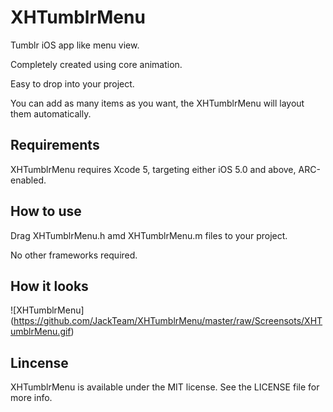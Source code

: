 XHTumblrMenu
============

Tumblr iOS app like menu view.

Completely created using core animation.

Easy to drop into your project.

You can add as many items as you want, the XHTumblrMenu will layout them automatically.


## Requirements ##

XHTumblrMenu requires Xcode 5, targeting either iOS 5.0 and above, ARC-enabled.


## How to use ##
	
Drag XHTumblrMenu.h amd XHTumblrMenu.m files to your project. 

No other frameworks required.



## How it looks ##

![XHTumblrMenu] (https://github.com/JackTeam/XHTumblrMenu/master/raw/Screensots/XHTumblrMenu.gif)

## Lincense ##

XHTumblrMenu is available under the MIT license. See the LICENSE file for more info.

